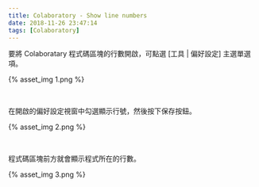 ```yaml
---
title: Colaboratory - Show line numbers
date: 2018-11-26 23:47:14
tags: [Colaboratory]
---
```


要將 Colaboratary 程式碼區塊的行數開啟，可點選 [工具 | 偏好設定] 主選單選項。  

<!-- More -->

{% asset_img 1.png %}

<br/>


在開啟的偏好設定視窗中勾選顯示行號，然後按下保存按鈕。  

{% asset_img 2.png %}

<br/>


程式碼區塊前方就會顯示程式所在的行數。  

{% asset_img 3.png %}

<br/>

